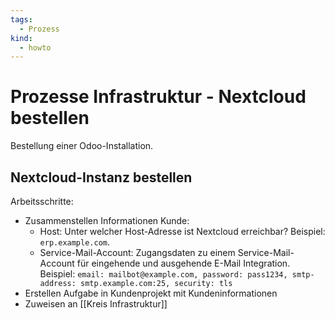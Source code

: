 ```yaml
---
tags:
  - Prozess
kind:
  - howto
---
```

# Prozesse Infrastruktur - Nextcloud bestellen

Bestellung einer Odoo-Installation.

## Nextcloud-Instanz bestellen

Arbeitsschritte:

* Zusammenstellen Informationen Kunde:
	* Host: Unter welcher Host-Adresse ist Nextcloud erreichbar? Beispiel: `erp.example.com`.
	* Service-Mail-Account: Zugangsdaten zu einem Service-Mail-Account für eingehende und ausgehende E-Mail Integration. Beispiel: `email: mailbot@example.com, password: pass1234, smtp-address: smtp.example.com:25, security: tls`
* Erstellen Aufgabe in Kundenprojekt mit Kundeninformationen
* Zuweisen an [[Kreis Infrastruktur]]

